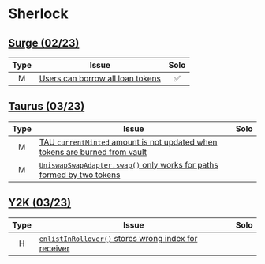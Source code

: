 # Sherlock

## [Surge (02/23)](https://app.sherlock.xyz/audits/contests/51)

|Type|Issue|Solo|
|:--:|--|:--:|
|M|[Users can borrow all loan tokens](https://github.com/sherlock-audit/2023-02-surge-judging/issues/106)|✅|

## [Taurus (03/23)](https://app.sherlock.xyz/audits/contests/57)

|Type|Issue|Solo|
|:--:|--|:--:|
|M|[TAU `currentMinted` amount is not updated when tokens are burned from vault](https://github.com/sherlock-audit/2023-03-taurus-judging/issues/142)||
|M|[`UniswapSwapAdapter.swap()` only works for paths formed by two tokens](https://github.com/sherlock-audit/2023-03-taurus-judging/issues/141)||

## [Y2K (03/23)](https://app.sherlock.xyz/audits/contests/45)

|Type|Issue|Solo|
|:--:|--|:--:|
|H|[`enlistInRollover()` stores wrong index for receiver](https://github.com/sherlock-audit/2023-03-Y2K-judging/issues/104)||
